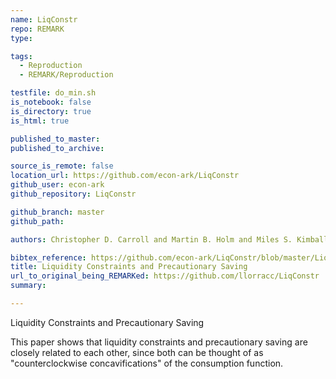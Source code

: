 ```yaml
---
name: LiqConstr
repo: REMARK
type:  

tags:
  - Reproduction
  - REMARK/Reproduction

testfile: do_min.sh 
is_notebook: false 
is_directory: true 
is_html: true     

published_to_master:  
published_to_archive: 

source_is_remote: false 
location_url: https://github.com/econ-ark/LiqConstr
github_user: econ-ark
github_repository: LiqConstr

github_branch: master
github_path: 

authors: Christopher D. Carroll and Martin B. Holm and Miles S. Kimball

bibtex_reference: https://github.com/econ-ark/LiqConstr/blob/master/LiqConstr-Self.bib
title: Liquidity Constraints and Precautionary Saving
url_to_original_being_REMARKed: https://github.com/llorracc/LiqConstr
summary: 

---
```


<!-- One sentence summary here -->

Liquidity Constraints and Precautionary Saving <!-- This should be sourced from the [name]-REMARK-title.md file -->

<!-- The material below should be sourced from the [name]-One-Sentence-Description.md file -->

This paper shows that liquidity constraints and precautionary saving are closely related to each other, since both can be thought of as "counterclockwise concavifications" of the consumption function.
